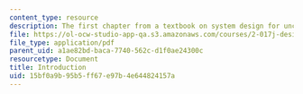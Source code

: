```yaml
---
content_type: resource
description: The first chapter from a textbook on system design for uncertainty.
file: https://ol-ocw-studio-app-qa.s3.amazonaws.com/courses/2-017j-design-of-electromechanical-robotic-systems-fall-2009/15bf0a9b95b5ff67e97b4e644824157a_MIT2_017JF09_ch01.pdf
file_type: application/pdf
parent_uid: a1ae82bd-baca-7740-562c-d1f0ae24300c
resourcetype: Document
title: Introduction
uid: 15bf0a9b-95b5-ff67-e97b-4e644824157a
---
```

